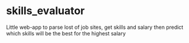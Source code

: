 # skills_evaluator
Little web-app to parse lost of job sites, get skills and salary then predict which skills will be the best for the highest salary
